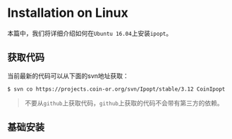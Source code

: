 # Installation on Linux

本篇中，我们将详细介绍如何在`Ubuntu 16.04`上安装`ipopt`。

## 获取代码

当前最新的代码可以从下面的svn地址获取：

```
$ svn co https://projects.coin-or.org/svn/Ipopt/stable/3.12 CoinIpopt 
```

> 不要从`github`上获取代码，`github`上获取的代码不会带有第三方的依赖。
    
    

## 基础安装
